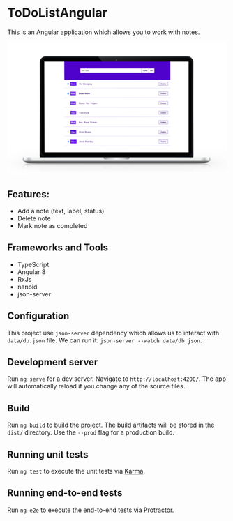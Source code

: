 # ToDoListAngular
This is an Angular application which allows you to work with notes.

<p float="left">
  <img src="/art/app-demo.png" />
</p>

## Features:
* Add a note (text, label, status)
* Delete note
* Mark note as completed

## Frameworks and Tools
* TypeScript
* Angular 8
* RxJs
* nanoid
* json-server

## Configuration
This project use `json-server` dependency which allows us to interact with `data/db.json` file.
We can run it: `json-server --watch data/db.json`. 

## Development server

Run `ng serve` for a dev server. Navigate to `http://localhost:4200/`. The app will automatically reload if you change any of the source files.

## Build

Run `ng build` to build the project. The build artifacts will be stored in the `dist/` directory. Use the `--prod` flag for a production build.

## Running unit tests

Run `ng test` to execute the unit tests via [Karma](https://karma-runner.github.io).

## Running end-to-end tests

Run `ng e2e` to execute the end-to-end tests via [Protractor](http://www.protractortest.org/).
